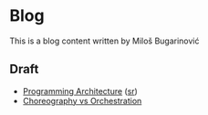 # Blog

This is a blog content written by Miloš Bugarinović

## Draft

* [Programming Architecture](draft/programming-architecture/index.en.md) ([sr](draft/programming-architecture/index.sr.md))
* [Choreography vs Orchestration](draft/choreography-vs-orchestration/index.en.md)
